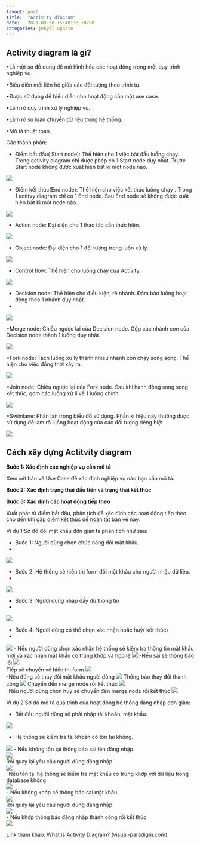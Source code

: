 ```yaml
---
layout: post
title:  "Activity diagram"
date:   2021-09-30 15:48:33 +0700
categories: jekyll update
---
```


## Activity diagram là gì?

•Là một sơ đồ dung để mô hình hóa các hoạt động trong một quy trình nghiệp vụ.

•Biểu diễn mối liên hệ giữa các đối tượng theo trình tự.

•Được sử dụng để biểu diễn cho hoạt động của một use case.

•Làm rõ quy trình xử lý nghiệp vụ.

•Làm rõ sự luân chuyển dữ liệu trong hệ thống.

•Mô tả thuật toán

Các thành phần:

* Điểm bắt đầu( Start node): Thể hiện cho 1 việc bắt  đầu luồng chạy. Trong activity diagram chỉ được phép có 1 Start node duy nhất. Trước Start node không được xuất hiện bất kì một node nào.

![](https://raw.githubusercontent.com/anhquan02/anhquan02.github.io/anhquan02/docs/img/Activity/1.png)  

* Điểm kết thúc(End node): Thể hiện cho việc kết thúc luồng chạy . Trong 1 actitvy diagram chỉ có 1 End node. Sau End node sẽ không được xuất hiện bất kì một node nào.

![](https://raw.githubusercontent.com/anhquan02/anhquan02.github.io/anhquan02/docs/img/Activity/2.png)

* Action node: Đại diện cho 1 thao tác cần thực hiện.

![](https://raw.githubusercontent.com/anhquan02/anhquan02.github.io/anhquan02/docs/img/Activity/3.png)

* Object node: Đại diện cho 1 đối tượng trong luồn xử lý.

![](https://raw.githubusercontent.com/anhquan02/anhquan02.github.io/anhquan02/docs/img/Activity/4.png)

* Control flow: Thể hiện cho luồng chạy của Activity.

![](https://raw.githubusercontent.com/anhquan02/anhquan02.github.io/anhquan02/docs/img/Activity/5.png)

* Decision node: Thể hiện cho điều kiện, rẽ nhánh. Đảm bảo luồng hoạt động theo 1 nhánh duy nhất.
* 
![](https://raw.githubusercontent.com/anhquan02/anhquan02.github.io/anhquan02/docs/img/Activity/6.png)

\*Merge node: Chiều ngược lại của Decision node. Gộp các nhánh con của Decision node thành 1 luồng duy nhất.

![](https://raw.githubusercontent.com/anhquan02/anhquan02.github.io/anhquan02/docs/img/Activity/7.png)

\*Fork node: Tách luồng xử lý thành nhiều nhánh con chạy song song. Thể hiện cho việc đồng thời xảy ra.

![](https://raw.githubusercontent.com/anhquan02/anhquan02.github.io/anhquan02/docs/img/Activity/8.png)

\*Join node: Chiều ngược lại của Fork node. Sau khi hành động song song kết thúc, gom các luồng xử lí về 1 luồng chính.

![](https://raw.githubusercontent.com/anhquan02/anhquan02.github.io/anhquan02/docs/img/Activity/9.png)

\*Swimlane: Phân làn trong biểu đồ sử dụng. Phần kí hiệu này thường được sử dụng để làm rõ luồng hoạt động của các đối tượng riêng biệt.

![](https://raw.githubusercontent.com/anhquan02/anhquan02.github.io/anhquan02/docs/img/Activity/10.png)



## Cách xây dựng Actitvity diagram

**Bước 1: Xác định các nghiệp vụ cần mô tả**

Xem xét bản vẽ Use Case  để xác định nghiệp vụ nào bạn cần mô tả.

**Bước 2: Xác định trạng thái đầu tiên và trạng thái kết thúc**

**Bước 3: Xác định các hoạt động tiếp theo**

Xuất phát từ điểm bắt đầu, phân tích để xác định các hoạt động tiếp theo cho đến khi gặp điểm kết thúc để hoàn tất bản vẽ này.

Ví dụ 1:Sơ đồ đổi mật khẩu đơn giản ta phân tích như sau:
* Bước 1: Người dùng chọn chức năng đổi mật khẩu.
* 
![](https://raw.githubusercontent.com/anhquan02/anhquan02.github.io/anhquan02/docs/img/Activity/vidu1/1.png)

* Bước 2: Hệ thống sẽ hiển thị form đổi mật khẩu cho người nhập dữ liệu.
* 
![](https://raw.githubusercontent.com/anhquan02/anhquan02.github.io/anhquan02/docs/img/Activity/vidu1/2.png)

* Bước 3: Người dùng nhập đầy đủ thông tin
* 
![](https://raw.githubusercontent.com/anhquan02/anhquan02.github.io/anhquan02/docs/img/Activity/vidu1/3.png)

* Bước 4: Người dùng có thể chọn xác nhận hoặc huỷ( kết thúc)
* 
![](https://raw.githubusercontent.com/anhquan02/anhquan02.github.io/anhquan02/docs/img/Activity/vidu1/4.png)
    - Nếu người dùng chọn xác nhận hệ thống sẽ kiểm tra thông tin mật khẩu mới và xác nhận mật khẩu có trùng khớp và hợp lệ
        ![](https://raw.githubusercontent.com/anhquan02/anhquan02.github.io/anhquan02/docs/img/Activity/vidu1/5.png)
        -Nếu sai sẽ thông báo lỗi
            ![](https://raw.githubusercontent.com/anhquan02/anhquan02.github.io/anhquan02/docs/img/Activity/vidu1/6.png)            
            Tiếp sẽ chuyển về hiển thị form
            ![](https://raw.githubusercontent.com/anhquan02/anhquan02.github.io/anhquan02/docs/img/Activity/vidu1/7.png)           
        -Nếu đúng sẽ thay đổi mật khẩu người dùng
            ![](https://raw.githubusercontent.com/anhquan02/anhquan02.github.io/anhquan02/docs/img/Activity/vidu1/8.png)
            Thông báo thay đổi thành công
            ![](https://raw.githubusercontent.com/anhquan02/anhquan02.github.io/anhquan02/docs/img/Activity/vidu1/9.png)
            Chuyển đến merge node rồi kết thúc
            ![](https://raw.githubusercontent.com/anhquan02/anhquan02.github.io/anhquan02/docs/img/Activity/vidu1/10.png)            
    -Nếu người dùng chọn huỷ sẽ chuyển đến merge node rồi kết thúc
        ![](https://raw.githubusercontent.com/anhquan02/anhquan02.github.io/anhquan02/docs/img/Activity/vidu1/11.png)

Ví dụ 2:Sơ đồ mô tả quá trình của hoạt động hệ thống đăng nhập đơn giản:
* Bắt đầu người dùng sẽ phải nhập tài khoản, mật khẩu.

![](https://raw.githubusercontent.com/anhquan02/anhquan02.github.io/anhquan02/docs/img/Activity/vidu2/1.png)

* Hệ thống sẽ kiểm tra tài khoản có tồn tại không.

![](https://raw.githubusercontent.com/anhquan02/anhquan02.github.io/anhquan02/docs/img/Activity/vidu2/2.png)
    - Nếu không tồn tại thông báo sai tên đăng nhập    
        ![](https://raw.githubusercontent.com/anhquan02/anhquan02.github.io/anhquan02/docs/img/Activity/vidu2/3.png)        
        Rồi quay lại yêu cầu người dùng đăng nhập        
        ![](https://raw.githubusercontent.com/anhquan02/anhquan02.github.io/anhquan02/docs/img/Activity/vidu2/4.png)        
    -Nếu tồn tại hệ thống sẽ kiểm tra mật khẩu có trùng khớp với dữ liệu trong database không    
    ![](https://raw.githubusercontent.com/anhquan02/anhquan02.github.io/anhquan02/docs/img/Activity/vidu2/5.png)    
        - Nếu không khớp sẽ thông báo sai mật khẩu        
            ![](https://raw.githubusercontent.com/anhquan02/anhquan02.github.io/anhquan02/docs/img/Activity/vidu2/6.png)            
            Rồi quay lại yêu cầu người dùng đăng nhập            
            ![](https://raw.githubusercontent.com/anhquan02/anhquan02.github.io/anhquan02/docs/img/Activity/vidu2/7.png)            
        - Nếu khớp thông báo đăng nhập thành công rồi kết thúc        
        ![](https://raw.githubusercontent.com/anhquan02/anhquan02.github.io/anhquan02/docs/img/Activity/vidu2/9.png)

Link tham khảo: [What is Activity Diagram? (visual-paradigm.com)](https://www.visual-paradigm.com/guide/uml-unified-modeling-language/what-is-activity-diagram/)
